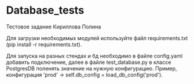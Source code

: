 # Database_tests

Тестовое задание
Кириллова Полина

Для загрузки необходимых модулей используйте файл requirements.txt (pip install -r requirements.txt).

Для запуска на разных стендах и бд необходимо в файле config.yaml добавить подключение, далее в файле test_database.py в классе PostgresDB поленять значение на нужную конфигурацию.
Пример, конфигурация 'prod' -> self.db_config = load_db_config('prod').


